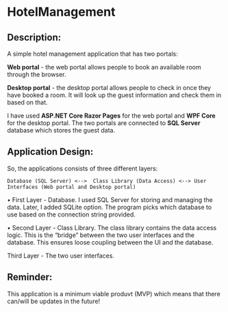 # HotelManagement
## Description: 
A simple hotel management application that has two portals:

**Web portal** - the web portal allows people to book an available room through the browser. 

**Desktop portal** - the desktop portal allows people to check in once they have booked a room. It will look up the guest information and check them in based on that. 

I have used **ASP.NET Core Razor Pages** for the web portal and **WPF Core** for the desktop portal. The two portals are connected to **SQL Server** database which stores the guest data. 

## Application Design:
So, the applications consists of three different layers:

```Database (SQL Server) <-->  Class Library (Data Access) <--> User Interfaces (Web portal and Desktop portal)```

• First Layer - Database. I used SQL Server for storing and managing the data. Later, I added SQLite option. The program picks which database to use based on the connection string provided. 

• Second Layer - Class Library. The class library contains the data access logic. This is the “bridge” between the two user interfaces and the database. This ensures loose coupling between the UI and the database.

Third Layer - The two user interfaces. 


## Reminder: 
This application is a minimum viable produvt (MVP) which means that there can/will be updates in the future! 

